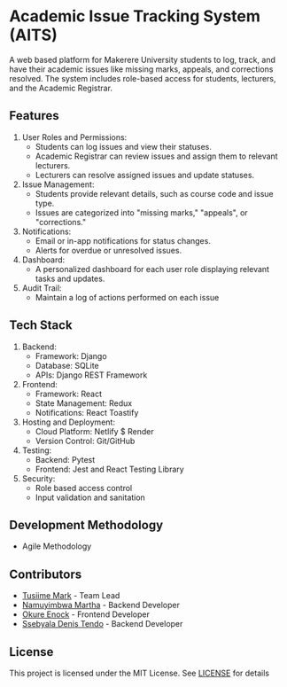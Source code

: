 # Academic Issue Tracking System (AITS)
A web based platform for Makerere University students to log, track, and have their academic issues like missing marks, appeals, and corrections resolved. The system includes role-based access for students, lecturers, and the Academic Registrar.
## Features
1. User Roles and Permissions:
   - Students can log issues and view their statuses.
   - Academic Registrar can review issues and assign them to relevant lecturers.
   - Lecturers can resolve assigned issues and update statuses.
2. Issue Management:
   - Students provide relevant details, such as course code and issue type.
   - Issues are categorized into "missing marks," "appeals", or "corrections."
3. Notifications:
   - Email or in-app notifications for status changes.
   - Alerts for overdue or unresolved issues.
5. Dashboard:
   - A personalized dashboard for each user role displaying relevant tasks and updates.
6. Audit Trail:
   - Maintain a log of actions performed on each issue
## Tech Stack
1. Backend:
   - Framework: Django
   - Database: SQLite
   - APIs: Django REST Framework
2. Frontend:
   - Framework: React
   - State Management: Redux
   - Notifications: React Toastify
3. Hosting and Deployment:
   - Cloud Platform: Netlify $ Render
   - Version Control: Git/GitHub
4. Testing:
   - Backend: Pytest
   - Frontend: Jest and React Testing Library
5. Security:
   - Role based access control
   - Input validation and sanitation
## Development Methodology
   - Agile Methodology








## Contributors
  - [Tusiime Mark](https://github.com/tusiim3) - Team Lead
  - [Namuyimbwa Martha](https://github.com/marthakukiriza) - Backend Developer
  - [Okure Enock](https://github.com/kulekule2003) - Frontend Developer
  - [Ssebyala Denis Tendo](https://github.com/denistendo) - Backend Developer
## License
This project is licensed under the MIT License. See [LICENSE](LICENSE) for details
  
